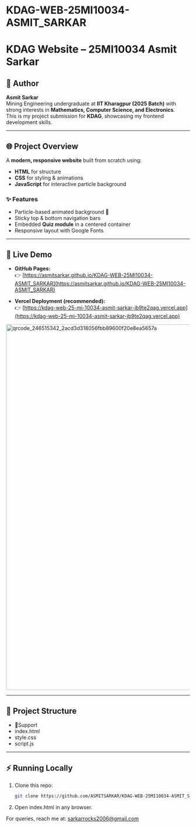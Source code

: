 # KDAG-WEB-25MI10034-ASMIT_SARKAR
# KDAG Website – 25MI10034 Asmit Sarkar

## 👤 Author
**Asmit Sarkar**  
Mining Engineering undergraduate at **IIT Kharagpur (2025 Batch)** with strong interests in **Mathematics, Computer Science, and Electronics**.  
This is my project submission for **KDAG**, showcasing my frontend development skills.  

---

## 🌐 Project Overview
A **modern, responsive website** built from scratch using:
- **HTML** for structure  
- **CSS** for styling & animations  
- **JavaScript** for interactive particle background  

### ✨ Features
- Particle-based animated background 🎇  
- Sticky top & bottom navigation bars  
- Embedded **Quiz module** in a centered container  
- Responsive layout with Google Fonts  

---

## 🚀 Live Demo
- **GitHub Pages:**  
  👉 [https://asmitsarkar.github.io/KDAG-WEB-25MI10034-ASMIT_SARKAR](https://asmitsarkar.github.io/KDAG-WEB-25MI10034-ASMIT_SARKAR)  

- **Vercel Deployment (recommended):**  
  👉 [https://kdag-web-25-mi-10034-asmit-sarkar-jb9te2qag.vercel.app](https://kdag-web-25-mi-10034-asmit-sarkar-jb9te2qag.vercel.app)


  
<img width="1000" height="1000" alt="qrcode_246515342_2acd3d318056fbb89600f20e8ea5657a" src="https://github.com/user-attachments/assets/1e5639d6-8e03-40bd-9f82-3ee9b72edfb8" />

---

## 📂 Project Structure
- 📂Support
- index.html
- style.css
- script.js


---

## ⚡ Running Locally
1. Clone this repo:  
   ```bash
   git clone https://github.com/ASMITSARKAR/KDAG-WEB-25MI10034-ASMIT_SARKAR.git
2. Open index.html in any browser.

For queries, reach me at:
sarkarrocks2006@gmail.com
